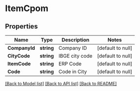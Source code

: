 # ItemCpom

## Properties
Name | Type | Description | Notes
------------ | ------------- | ------------- | -------------
**CompanyId** | **string** | Company ID | [default to null]
**CityCode** | **string** | IBGE city code | [default to null]
**ItemCode** | **string** | ERP Code | [default to null]
**Code** | **string** | Code in City | [default to null]

[[Back to Model list]](../README.md#documentation-for-models) [[Back to API list]](../README.md#documentation-for-api-endpoints) [[Back to README]](../README.md)


